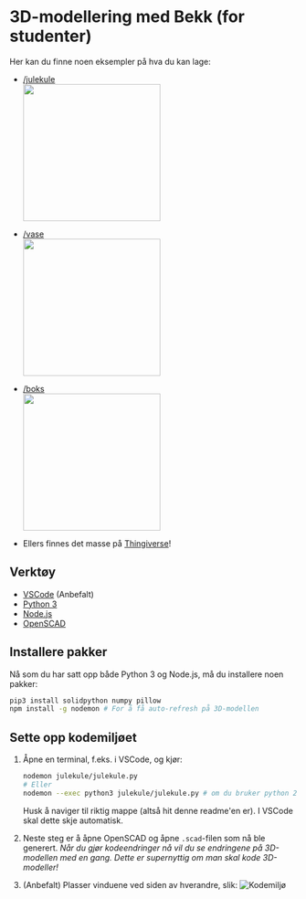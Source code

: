 # 3D-modellering med Bekk (for studenter)

Her kan du finne noen eksempler på hva du kan lage:

- [/julekule](julekule)  
  <img src="https://user-images.githubusercontent.com/8504538/141822348-9a3c55de-824e-4b6c-9253-252dbc959114.png" height="240px" />

- [/vase](vase)  
  <img src="https://user-images.githubusercontent.com/8504538/141823363-98f9e12a-91a9-4199-bbc7-ea583f4a00fd.png" height="240px" />

- [/boks](boks)  
  <img src="https://user-images.githubusercontent.com/8504538/141859168-d8f5bd3e-39e9-492f-a094-16a8ddb9da5b.png" height="240px" />

- Ellers finnes det masse på [Thingiverse](https://www.thingiverse.com/)!

## Verktøy

- [VSCode](https://code.visualstudio.com/) (Anbefalt)
- [Python 3](https://www.python.org/downloads/)
- [Node.js](https://nodejs.org/en/)
- [OpenSCAD](https://openscad.org/)

## Installere pakker

Nå som du har satt opp både Python 3 og Node.js, må du installere noen pakker:

```bash
pip3 install solidpython numpy pillow
npm install -g nodemon # For å få auto-refresh på 3D-modellen
```

## Sette opp kodemiljøet

1. Åpne en terminal, f.eks. i VSCode, og kjør:

   ```bash
   nodemon julekule/julekule.py
   # Eller
   nodemon --exec python3 julekule/julekule.py # om du bruker python 2
   ```

   Husk å naviger til riktig mappe (altså hit denne readme'en er). I VSCode skal dette skje automatisk.

2. Neste steg er å åpne OpenSCAD og åpne `.scad`-filen som nå ble generert. _Når du gjør kodeendringer nå vil du se endringene på 3D-modellen med en gang. Dette er supernyttig om man skal kode 3D-modeller!_

3. (Anbefalt) Plasser vinduene ved siden av hverandre, slik:
   ![Kodemiljø](https://user-images.githubusercontent.com/8504538/141381286-7e681745-31bb-47b6-8467-7f6b9853dbf9.png)
